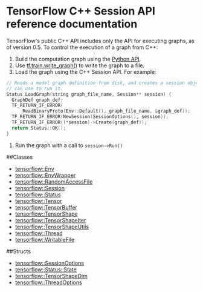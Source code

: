 # TensorFlow C++ Session API reference documentation <a class="md-anchor" id="AUTOGENERATED-tensorflow-c---session-api-reference-documentation"></a>

TensorFlow's public C++ API includes only the API for executing graphs, as of
version 0.5. To control the execution of a graph from C++:

1. Build the computation graph using the [Python API](../python/).
1. Use [tf.train.write_graph()](../python/train.md?cl=head#write_graph) to
write the graph to a file.
1. Load the graph using the C++ Session API. For example:

  ```c++
  // Reads a model graph definition from disk, and creates a session object you
  // can use to run it.
  Status LoadGraph(string graph_file_name, Session** session) {
    GraphDef graph_def;
    TF_RETURN_IF_ERROR(
        ReadBinaryProto(Env::Default(), graph_file_name, &graph_def));
    TF_RETURN_IF_ERROR(NewSession(SessionOptions(), session));
    TF_RETURN_IF_ERROR((*session)->Create(graph_def));
    return Status::OK();
  }
```

1. Run the graph with a call to `session->Run()`


##Classes <a class="md-anchor" id="AUTOGENERATED-classes"></a>

* [tensorflow::Env](ClassEnv.md)
* [tensorflow::EnvWrapper](ClassEnvWrapper.md)
* [tensorflow::RandomAccessFile](ClassRandomAccessFile.md)
* [tensorflow::Session](ClassSession.md)
* [tensorflow::Status](ClassStatus.md)
* [tensorflow::Tensor](ClassTensor.md)
* [tensorflow::TensorBuffer](ClassTensorBuffer.md)
* [tensorflow::TensorShape](ClassTensorShape.md)
* [tensorflow::TensorShapeIter](ClassTensorShapeIter.md)
* [tensorflow::TensorShapeUtils](ClassTensorShapeUtils.md)
* [tensorflow::Thread](ClassThread.md)
* [tensorflow::WritableFile](ClassWritableFile.md)

##Structs <a class="md-anchor" id="AUTOGENERATED-structs"></a>

* [tensorflow::SessionOptions](StructSessionOptions.md)
* [tensorflow::Status::State](StructState.md)
* [tensorflow::TensorShapeDim](StructTensorShapeDim.md)
* [tensorflow::ThreadOptions](StructThreadOptions.md)


<div class='sections-order' style="display: none;">
<!--
<!-- ClassEnv.md -->
<!-- ClassEnvWrapper.md -->
<!-- ClassRandomAccessFile.md -->
<!-- ClassSession.md -->
<!-- ClassStatus.md -->
<!-- ClassTensor.md -->
<!-- ClassTensorBuffer.md -->
<!-- ClassTensorShape.md -->
<!-- ClassTensorShapeIter.md -->
<!-- ClassTensorShapeUtils.md -->
<!-- ClassThread.md -->
<!-- ClassWritableFile.md -->
<!-- StructSessionOptions.md -->
<!-- StructState.md -->
<!-- StructTensorShapeDim.md -->
<!-- StructThreadOptions.md -->
-->
</div>







